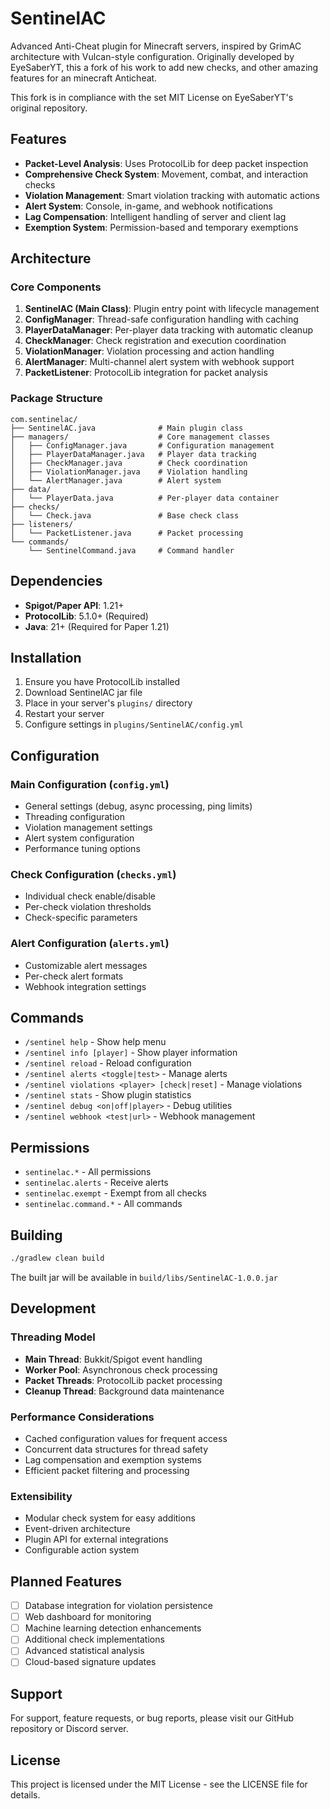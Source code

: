 # SentinelAC

Advanced Anti-Cheat plugin for Minecraft servers, inspired by GrimAC architecture with Vulcan-style configuration.
Originally developed by EyeSaberYT, this a fork of his work to add new checks, and other amazing features for an minecraft Anticheat.

This fork is in compliance with the set MIT License on EyeSaberYT's original repository.

## Features

- **Packet-Level Analysis**: Uses ProtocolLib for deep packet inspection
- **Comprehensive Check System**: Movement, combat, and interaction checks
- **Violation Management**: Smart violation tracking with automatic actions
- **Alert System**: Console, in-game, and webhook notifications
- **Lag Compensation**: Intelligent handling of server and client lag
- **Exemption System**: Permission-based and temporary exemptions

## Architecture

### Core Components

1. **SentinelAC (Main Class)**: Plugin entry point with lifecycle management
2. **ConfigManager**: Thread-safe configuration handling with caching
3. **PlayerDataManager**: Per-player data tracking with automatic cleanup
4. **CheckManager**: Check registration and execution coordination
5. **ViolationManager**: Violation processing and action handling
6. **AlertManager**: Multi-channel alert system with webhook support
7. **PacketListener**: ProtocolLib integration for packet analysis

### Package Structure

```
com.sentinelac/
├── SentinelAC.java              # Main plugin class
├── managers/                    # Core management classes
│   ├── ConfigManager.java       # Configuration management
│   ├── PlayerDataManager.java   # Player data tracking
│   ├── CheckManager.java        # Check coordination
│   ├── ViolationManager.java    # Violation handling
│   └── AlertManager.java        # Alert system
├── data/
│   └── PlayerData.java          # Per-player data container
├── checks/
│   └── Check.java               # Base check class
├── listeners/
│   └── PacketListener.java      # Packet processing
└── commands/
    └── SentinelCommand.java     # Command handler
```

## Dependencies

- **Spigot/Paper API**: 1.21+
- **ProtocolLib**: 5.1.0+ (Required)
- **Java**: 21+ (Required for Paper 1.21)

## Installation

1. Ensure you have ProtocolLib installed
2. Download SentinelAC jar file
3. Place in your server's `plugins/` directory
4. Restart your server
5. Configure settings in `plugins/SentinelAC/config.yml`

## Configuration

### Main Configuration (`config.yml`)
- General settings (debug, async processing, ping limits)
- Threading configuration
- Violation management settings
- Alert system configuration
- Performance tuning options

### Check Configuration (`checks.yml`)
- Individual check enable/disable
- Per-check violation thresholds
- Check-specific parameters

### Alert Configuration (`alerts.yml`)
- Customizable alert messages
- Per-check alert formats
- Webhook integration settings

## Commands

- `/sentinel help` - Show help menu
- `/sentinel info [player]` - Show player information
- `/sentinel reload` - Reload configuration
- `/sentinel alerts <toggle|test>` - Manage alerts
- `/sentinel violations <player> [check|reset]` - Manage violations
- `/sentinel stats` - Show plugin statistics
- `/sentinel debug <on|off|player>` - Debug utilities
- `/sentinel webhook <test|url>` - Webhook management

## Permissions

- `sentinelac.*` - All permissions
- `sentinelac.alerts` - Receive alerts
- `sentinelac.exempt` - Exempt from all checks
- `sentinelac.command.*` - All commands

## Building

```bash
./gradlew clean build
```

The built jar will be available in `build/libs/SentinelAC-1.0.0.jar`

## Development

### Threading Model
- **Main Thread**: Bukkit/Spigot event handling
- **Worker Pool**: Asynchronous check processing
- **Packet Threads**: ProtocolLib packet processing
- **Cleanup Thread**: Background data maintenance

### Performance Considerations
- Cached configuration values for frequent access
- Concurrent data structures for thread safety
- Lag compensation and exemption systems
- Efficient packet filtering and processing

### Extensibility
- Modular check system for easy additions
- Event-driven architecture
- Plugin API for external integrations
- Configurable action system

## Planned Features

- [ ] Database integration for violation persistence
- [ ] Web dashboard for monitoring
- [ ] Machine learning detection enhancements
- [ ] Additional check implementations
- [ ] Advanced statistical analysis
- [ ] Cloud-based signature updates

## Support

For support, feature requests, or bug reports, please visit our GitHub repository or Discord server.

## License

This project is licensed under the MIT License - see the LICENSE file for details.
